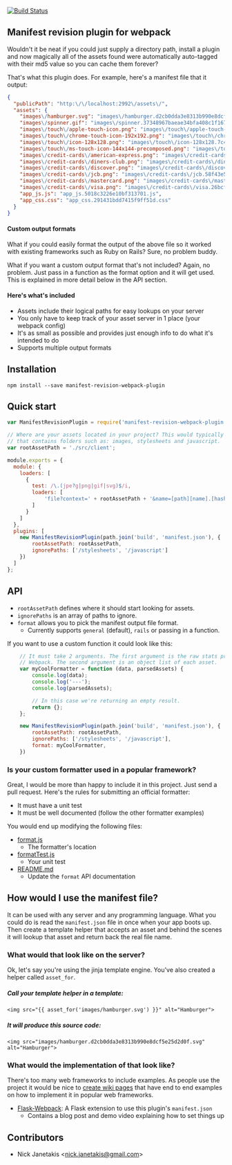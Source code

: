 [![Build Status](https://secure.travis-ci.org/nickjj/manifest-revision-webpack-plugin.png)](http://travis-ci.org/nickjj/manifest-revision-webpack-plugin)

## Manifest revision plugin for webpack

Wouldn't it be neat if you could just supply a directory path, install a plugin
and now magically all of the assets found were automatically auto-tagged with
their md5 value so you can cache them forever?

That's what this plugin does. For example, here's a manifest file that it output:

```json
{
  "publicPath": "http:\/\/localhost:2992\/assets\/",
  "assets": {
    "images\/hamburger.svg": "images\/hamburger.d2cb0dda3e8313b990e8dcf5e25d2d0f.svg",
    "images\/spinner.gif": "images\/spinner.37348967baeae34bfa408c1f16794db1.gif",
    "images\/touch\/apple-touch-icon.png": "images\/touch\/apple-touch-icon.7326f54bfe6776293f08b34c3a5fde7b.png",
    "images\/touch\/chrome-touch-icon-192x192.png": "images\/touch\/chrome-touch-icon-192x192.571f134f59f14a6d298ddd66c015b293.png",
    "images\/touch\/icon-128x128.png": "images\/touch\/icon-128x128.7c46d686765c49b813ac5eb34fabf712.png",
    "images\/touch\/ms-touch-icon-144x144-precomposed.png": "images\/touch\/ms-touch-icon-144x144-precomposed.452d90b250d6f41a0c8f9db729113ffd.png",
    "images\/credit-cards\/american-express.png": "images\/credit-cards\/american-express.8a5ade08365dcc7e5fa39a946bb76ab8.png",
    "images\/credit-cards\/diners-club.png": "images\/credit-cards\/diners-club.03afaaa2d75264e332dc28309b7410b9.png",
    "images\/credit-cards\/discover.png": "images\/credit-cards\/discover.f89468f36ba1a9080b3bb05b9587d470.png",
    "images\/credit-cards\/jcb.png": "images\/credit-cards\/jcb.58f43e5f1fb8c6a4e7e76a17e7824e29.png",
    "images\/credit-cards\/mastercard.png": "images\/credit-cards\/mastercard.373e4f1ac72b50605183e8216edde845.png",
    "images\/credit-cards\/visa.png": "images\/credit-cards\/visa.26bcf191ee12e711aa540ba8d0c901b7.png",
    "app_js.js": "app_js.5018c3226e10bf313701.js",
    "app_css.css": "app_css.291431bdd7415f9ff51d.css"
  }
}
```

#### Custom output formats

What if you could easily format the output of the above file so it worked with
existing frameworks such as Ruby on Rails? Sure, no problem buddy.

What if you want a custom output format that's not included? Again, no problem.
Just pass in a function as the format option and it will get used. This is
explained in more detail below in the API section.

#### Here's what's included

- Assets include their logical paths for easy lookups on your server
- You only have to keep track of your asset server in 1 place (your webpack config)
- It's as small as possible and provides just enough info to do what it's intended to do
- Supports multiple output formats

## Installation

`npm install --save manifest-revision-webpack-plugin`


## Quick start

```js
var ManifestRevisionPlugin = require('manifest-revision-webpack-plugin');

// Where are your assets located in your project? This would typically be a path
// that contains folders such as: images, stylesheets and javascript.
var rootAssetPath = './src/client';

module.exports = {
  module: {
    loaders: [
      {
        test: /\.(jpe?g|png|gif|svg)$/i,
        loaders: [
            'file?context=' + rootAssetPath + '&name=[path][name].[hash].[ext]'
        ]
      }
    ]
  },
  plugins: [
    new ManifestRevisionPlugin(path.join('build', 'manifest.json'), {
        rootAssetPath: rootAssetPath,
        ignorePaths: ['/stylesheets', '/javascript']
    })
  ]
};
```

## API

- `rootAssetPath` defines where it should start looking for assets.
- `ignorePaths` is an array of paths to ignore.
- `format` allows you to pick the manifest output file format.
  - Currently supports `general` (default), `rails` or passing in a function.

If you want to use a custom function it could look like this:

```js
    // It must take 2 arguments. The first argument is the raw stats provided by
    // Webpack. The second argument is an object list of each asset.
    var myCoolFormatter = function (data, parsedAssets) {
        console.log(data);
        console.log('---');
        console.log(parsedAssets);

        // In this case we're returning an empty result.
        return {};
    };

    new ManifestRevisionPlugin(path.join('build', 'manifest.json'), {
        rootAssetPath: rootAssetPath,
        ignorePaths: ['/stylesheets', '/javascript'],
        format: myCoolFormatter,
    })
```

### Is your custom formatter used in a popular framework?

Great, I would be more than happy to include it in this project. Just send a
pull request. Here's the rules for submitting an official formatter:

- It must have a unit test
- It must be well documented  (follow the other formatter examples)

You would end up modifying the following files:

- [format.js](https://github.com/nickjj/manifest-revision-webpack-plugin/blob/master/format.js)
  - The formatter's location
- [formatTest.js](https://github.com/nickjj/manifest-revision-webpack-plugin/blob/master/tests/formatTest.js)
  - Your unit test
- [README.md](https://github.com/nickjj/manifest-revision-webpack-plugin/blob/master/README.md)
  - Update the `format` API documentation

## How would I use the manifest file?

It can be used with any server and any programming language. What you could do
is read the `manifest.json` file in once when your app boots up. Then create a
template helper that accepts an asset and behind the scenes it will lookup
that asset and return back the real file name.

### What would that look like on the server?

Ok, let's say you're using the jinja template engine. You've also created a
helper called `asset_for`.

##### Call your template helper in a template:
```jinja
<img src="{{ asset_for('images/hamburger.svg') }}" alt="Hamburger">
```

##### It will produce this source code:
```jinja
<img src="images/hamburger.d2cb0dda3e8313b990e8dcf5e25d2d0f.svg" alt="Hamburger">
```

### What would the implementation of that look like?

There's too many web frameworks to include examples. As people use the project
it would be nice to [create wiki pages](https://github.com/nickjj/manifest-revision-webpack-plugin/wiki)
that have end to end examples on how to implement it in popular web frameworks.

- [Flask-Webpack](http://blog.nickjanetakis.com/post/120653461133/manage-your-assets-with-flask-webpack): A Flask extension to use this plugin's `manifest.json`
  - Contains a blog post and demo video explaining how to set things up

## Contributors

- Nick Janetakis <<nick.janetakis@gmail.com>>